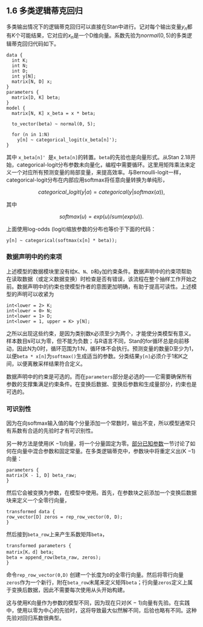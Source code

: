 ## 1.6 多类逻辑蒂克回归

多类输出情况下的逻辑蒂克回归可以直接在Stan中进行。记对每个输出变量$y_n$都有$K$个可能结果，它对应的$x_n$是一个D维向量。系数先验为$normal(0,5)$的多类逻辑蒂克回归代码如下。

```
data { 
  int K; 
  int N; 
  int D; 
  int y[N]; 
  matrix[N, D] x; 
} 
parameters { 
  matrix[D, K] beta; 
} 
model { 
  matrix[N, K] x_beta = x * beta; 
  
  to_vector(beta) ~ normal(0, 5); 
  
  for (n in 1:N) 
    y[n] ~ categorical_logit(x_beta[n]'); 
}
```

其中 `x_beta[n]' `是`x_beta[n]`的转置。`beta`的先验也是向量形式。从Stan 2.18开始，categorical-logit分布参数未向量化，编程中需要循环。这里用矩阵乘法来定义一个对应所有预测变量的局部变量，来提高效率。与Bernoulli-logit一样，categorical-logit分布在内部应用softmax将任意向量转换为单纯形，

$$categorical\_logit (y | \alpha) = categorical (y | softmax(\alpha)),$$
 
其中

$$softmax(u) = exp(u)/ sum(exp(u)).$$

上面使用log-odds (logit)缩放参数的分布也等价于下面的代码： 

```
y[n] ~ categorical(softmax(x[n] * beta));
```

### 数据声明中的约束项

上述模型的数据模块里没有给`K`、`N`、`D`和`y`加约束条件。数据声明中的约束项帮助在读取数据（或定义数据变换）时检查是否有错误，该流程在整个抽样工作开始之前。数据声明中的约束也使模型作者的意图更加明确，有助于提高可读性。上述模型的声明可以收紧为

```
int<lower = 2> K; 
int<lower = 0> N; 
int<lower = 1> D; 
int<lower = 1, upper = K> y[N]; 
```

之所以出现这些约束，是因为类别数`K`必须至少为两个，才能使分类模型有意义。样本数目`N`可以为零，但不能为负数；与R语言不同，Stan的for循环总是向前移动，因此N为0时，循环范围为1:N，循环体不会执行。预测变量的数量D至少为1，以便`beta * x[n]`为`softmax()`生成适当的参数。分类结果`y[n]`必须介于1和K之间，以便离散采样结果符合定义。

数据声明中的约束是可选的。而在`parameters`部分是必选的——它需要确保所有参数的支撑集满足约束条件。在变换后数据、变换后参数和生成量部分，约束也是可选的。

### 可识别性

因为在向softmax输入值的每个分量添加一个常数时，输出不变，所以模型通常只有系数有合适的先验时才有可识别性。 

另一种方法是使用(K −1)向量，将一个分量固定为零。[部分已知参数](https://mc-stan.org/docs/2_27/stan-users-guide/partially-known-parameters-section.html#partially-known-parameters.section)一节讨论了如何在向量中混合参数和固定常量。在多类逻辑蒂克中，参数块中将重定义出(K −1)向量：

```
parameters { 
matrix[K - 1, D] beta_raw; 
}
```

然后它会被变换为参数，在模型中使用。首先，在参数块之前添加一个变换后数据块来定义一个全零行向量，

```
transformed data { 
row_vector[D] zeros = rep_row_vector(0, D); 
}
```

然后接到`beta_row`上来产生系数矩阵`beta`，

```
transformed parameters { 
matrix[K，d] beta; 
beta = append_row(beta_raw, zeros); 
} 
```

命令`rep_row_vector(0,D)` 创建一个长度为`D`的全零行向量。然后将零行向量`zeros`作为一个新行，附在`beta_row`末尾来定义矩阵`beta`；行向量`zeros`定义上属于变换后数据，因此不需要每次使用从头开始构建。

这与使用K向量作为参数的模型不同，因为现在只对(K − 1)向量有先验。在实践中，使用以零为中心的先验时，这将导致最大似然解不同，后验也略有不同。这种先验对回归系数很典型。
